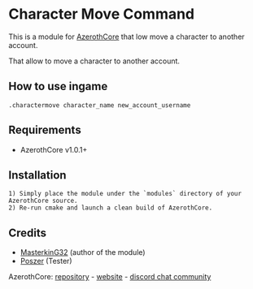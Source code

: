 # Character Move Command

This is a module for [AzerothCore](http://www.azerothcore.org) that low move a character to another account.

That allow to move a character to another account.

## How to use ingame

`.charactermove character_name new_account_username`

## Requirements

- AzerothCore v1.0.1+

## Installation

```
1) Simply place the module under the `modules` directory of your AzerothCore source. 
2) Re-run cmake and launch a clean build of AzerothCore.
```

## Credits

* [MasterkinG32](https://github.com/masterking32) (author of the module)
* [Poszer](https://github.com/poszer) (Tester)

AzerothCore: [repository](https://github.com/azerothcore) - [website](http://azerothcore.org/) - [discord chat community](https://discord.gg/PaqQRkd)
